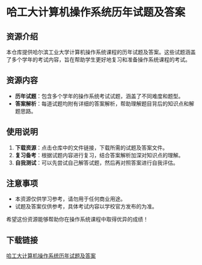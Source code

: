 # 哈工大计算机操作系统历年试题及答案

## 资源介绍

本仓库提供哈尔滨工业大学计算机操作系统课程的历年试题及答案。这些试题涵盖了多个学年的考试内容，旨在帮助学生更好地复习和准备操作系统课程的考试。

## 资源内容

- **历年试题**：包含多个学年的操作系统考试试题，涵盖了不同难度和题型。
- **答案解析**：每道试题均附有详细的答案解析，帮助理解题目背后的知识点和解题思路。

## 使用说明

1. **下载资源**：点击仓库中的文件链接，下载所需的试题及答案文件。
2. **复习备考**：根据试题内容进行复习，结合答案解析加深对知识点的理解。
3. **自我测试**：可以先尝试自己解答试题，然后再对照答案进行自我评估。

## 注意事项

- 本资源仅供学习参考，请勿用于任何商业用途。
- 试题及答案仅供参考，具体考试内容以学校官方发布的为准。

希望这份资源能够帮助你在操作系统课程中取得优异的成绩！

## 下载链接

[哈工大计算机操作系统历年试题及答案](https://pan.quark.cn/s/48b0d085ec31)